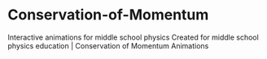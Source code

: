 # Conservation-of-Momentum
Interactive animations for middle school physics
Created for middle school physics education | Conservation of Momentum Animations
